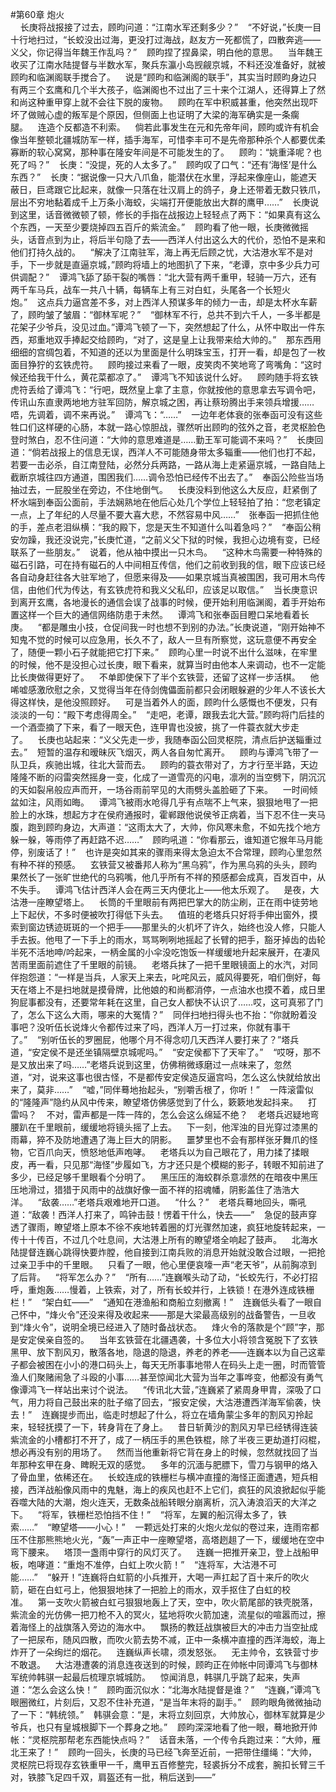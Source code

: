 #第60章 炮火<br />    长庚将战报接了过去，顾昀问道：“江南水军还剩多少？”    “不好说，”长庚一目十行地扫过，“长蛟没出过海，更没打过海战，赵友方一死都慌了，四散奔逃——义父，你记得当年魏王作乱吗？”    顾昀捏了捏鼻梁，明白他的意思。    当年魏王收买了江南水陆提督与半数水军，聚兵东瀛小岛觊觎京城，不料还没准备好，就被顾昀和临渊阁联手搅合了。    说是“顾昀和临渊阁的联手”，其实当时顾昀身边只有两三个玄鹰和几个半大孩子，临渊阁也不过出了三十来个江湖人，还得算上了然和尚这种重甲穿上就不会往下脱的废物。    顾昀在军中积威甚重，他突然出现吓坏了做贼心虚的叛军是个原因，但侧面上也证明了大梁的海军确实是一条瘸腿。    连造个反都造不利索。    倘若此事发生在元和先帝年间，顾昀或许有机会像当年整顿北疆城防军一样，插手海军，可惜李丰可不是先帝那种杀个人都要优柔寡断的软心窝窝，那种事在隆安年间是不可能发生的了。    顾昀：“姚重泽呢？也死了吗？”    长庚：“没提，死的人太多了。”    顾昀叹了口气：“还有‘海怪’是什么东西？”    长庚：“据说像一只大八爪鱼，能潜伏在水里，浮起来像座山，能遮天蔽日，巨鸢跟它比起来，就像一只落在壮汉肩上的鸽子，身上还带着无数只铁爪，层出不穷地黏着成千上万条小海蛟，尖端打开便能放出大群的鹰甲……”    长庚说到这里，话音微微顿了顿，修长的手指在战报边上轻轻点了两下：“如果真有这么个东西，一天至少要烧掉四五百斤的紫流金。”    顾昀看了他一眼，长庚微微摇头，话音点到为止，将后半句隐了去——西洋人付出这么大的代价，恐怕不是来和他们打持久战的。    “解决了江南驻军，海上再无后顾之忧，大沽港水军不是对手，下一步就是直逼京城，”顾昀将墙上的地图扒了下来，“老谭，京中多少兵力可供调配？”    谭鸿飞舔了舔干裂的嘴唇：“北大营有两千重甲，轻骑一万六，还有两千车马兵，战车一共八十辆，每辆车上有三对白虹，头尾各一个长短火炮。”    这点兵力逼宫差不多，对上西洋人预谋多年的倾力一击，却是太杯水车薪了，顾昀皱了皱眉：“御林军呢？”    “御林军不行，总共不到六千人，一多半都是花架子少爷兵，没见过血。”谭鸿飞顿了一下，突然想起了什么，从怀中取出一件东西，郑重地双手捧起交给顾昀，“对了，这是皇上让我带来给大帅的。”    那东西用细细的宫绸包着，不知道的还以为里面是什么明珠宝玉，打开一看，却是包了一枚面目狰狞的玄铁虎符。    顾昀接过来看了一眼，皮笑肉不笑地弯了弯嘴角：“这时候还给我干什么，黄花菜都凉了。”    谭鸿飞不知该说什么好。    顾昀随手将玄铁虎符丢给了谭鸿飞：“行吧，既然皇上拿了主意，你就按他的意思拿去写调令吧，传讯山东直隶两地地方驻军回防，解京城之困，再让蔡玢腾出手来领兵增援……唔，先调着，调不来再说。”    谭鸿飞：“……”    一边年老体衰的张奉函可没有这些牲口们这样硬的心肠，本就一路心惊胆战，骤然听出顾昀的弦外之音，老灵枢脸色登时煞白，忍不住问道：“大帅的意思难道是……勤王军可能调不来吗？”    长庚回道：“倘若战报上的信息无误，西洋人不可能随身带太多辎重——他们也打不起，若要一击必杀，自江南登陆，必然分兵两路，一路从海上走紧逼京城，一路自陆上截断京城往四方通道，围困我们……调令恐怕已经传不出去了。”    奉函公险些当场抽过去，一屁股坐在旁边，不住地倒气。    长庚没料到他这么大反应，赶紧倒了杯水端到奉函公面前，手法娴熟地在他后心处几个学位上轻轻拍了拍：“您老镇定一点，上了年纪的人尽量不要大喜大悲，不然容易中风……”    张奉函一把抓住他的手，差点老泪纵横：“我的殿下，您是天生不知道什么叫着急吗？”    “奉函公稍安勿躁，我还没说完，”长庚忙道，“之前义父下狱的时候，我担心边境有变，已经联系了一些朋友。”    说着，他从袖中摸出一只木鸟。    “这种木鸟需要一种特殊的磁石引路，可在持有磁石的人中间相互传信，他们之前收到我的信，眼下应该已经各自动身赶往各大驻军地了，但愿来得及——如果京城当真被围困，我可用木鸟传信，由他们代为传达，有玄铁虎符和我义父私印，应该足以取信。”    当长庚意识到离开玄鹰，各地漫长的通信会误了战事的时候，便开始利用临渊阁，着手开始布置这样一个巨大的通信网络防患于未然。    谭鸿飞和张奉函目瞪口呆地看着长庚。    “都是雕虫小技，仓促间我一时也想不到别的办法。”长庚说道，“刚开始神不知鬼不觉的时候可以应急用，长久不了，敌人一旦有所察觉，这玩意便不再安全了，随便一颗小石子就能把它打下来。”    顾昀心里一时说不出什么滋味，在牢里的时候，他不是没担心过长庚，眼下看来，就算当时由他本人来调动，也不一定能比长庚做得更好了。    不单即使保下了半个玄铁营，还留了这样一步活棋。    他唏嘘感激欣慰之余，又觉得当年在侍剑傀儡面前都只会闭眼躲避的少年人不该长大得这样快，是他没照顾好。    可是当着外人的面，顾昀什么感慨也不便发，只有淡淡的一句：“殿下考虑得周全。”    “走吧，老谭，跟我去北大营。”顾昀将门后挂的一个酒壶摘了下来，看了一眼天色，连甲胄也没披，挑了一件蓑衣就大步走了。    长庚也站起来：“义父先走一步，我随奉函公回灵枢院，清点后护送辎重过去。”    短暂的温存和暧昧灰飞烟灭，两人各自匆忙离开。    顾昀与谭鸿飞带了一队卫兵，疾驰出城，往北大营而去。    顾昀的蓑衣带对了，方才行至半路，天边隆隆不断的闷雷突然摇身一变，化成了一道雪亮的闪电，凛冽的当空劈下，阴沉沉的天如裂帛般应声而开，一场谷雨前罕见的大雨劈头盖脸砸了下来。    一时间倾盆如注，风雨如晦。    谭鸿飞被雨水呛得几乎有点喘不上气来，狠狠地甩了一把脸上的水珠，想起方才在侯府通报时，霍郸跟他说侯爷正病着，当下忍不住一夹马腹，跑到顾昀身边，大声道：“这雨太大了，大帅，你风寒未愈，不如先找个地方躲一躲，等雨停了再赶路不迟……”    顾昀吼道：“你看那云，谁知道它猴年马月能停，别废话了！”    也许是突如其来的骤雨来得太急迫太不合常理，顾昀心里忽然有种不祥的预感。    玄铁营又被番邦人称为“黑乌鸦”，作为黑乌鸦的头头，顾昀果然长了一张旷世绝代的乌鸦嘴，他几乎所有不祥的预感都会成真，百发百中，从不失手。    谭鸿飞估计西洋人会在两三天内便北上——他太乐观了。    是夜，大沽港一座瞭望塔上。    长筒的千里眼前有两把巴掌大的防尘刷，正在雨中徒劳地上下起伏，不多时便被吹打得低下头去。    值班的老塔兵只好将手伸出窗外，摸索到窗边锈迹斑斑的一个把手——那里头的火机坏了许久，始终也没人修，只能人手去扳。他甩了一下手上的雨水，骂骂咧咧地摇起了长臂的把手，豁牙掉齿的齿轮半死不活地呻/吟起来，一柄金属的小伞没吃饱饭一样缓缓地升起来展开，在凄风苦雨里面前遮住了千里眼的前镜。    老塔兵抹了一把千里眼镜面上的水汽，对同伴抱怨道：“一样是当兵，人家天上来去，叱咤风云，威风得要死，咱们倒好，每天在塔上不是扫地就是摸骨牌，比他娘的和尚都消停，一点油水也摸不着，成日里狗屁事都没有，还要常年耗在这里，自己女人都快不认识了……哎，这可真邪了门了，怎么下这么大雨，哪来的大冤情？”    同伴扫地扫得头也不抬：“你就盼着没事吧？没听伍长说烽火令都传过来了吗，西洋人万一打过来，你就有事干了。”    “别听伍长的罗圈屁，他哪个月不得念叨几天西洋人要打来了？”塔兵道，“安定侯不是还坐镇隔壁京城呢吗。”    “安定侯都下了天牢了。”    “哎呀，那不是又放出来了吗……”老塔兵说到这里，仿佛稍微琢磨过一点味来了，忽然道，“对，说来这事也很古怪，不是都传安定侯造反逼宫吗，怎么这么快就给放出来了，莫非……”    “嘘，”同伴蓦地抬起头，“别嚼舌根了，你听！”    一阵滚雷似的“隆隆声”隐约从风中传来，瞭望塔仿佛感觉到了什么，簌簌地发起抖来。    打雷吗？    不对，雷声都是一阵一阵的，怎么会这么绵延不绝？    老塔兵迟疑地弯腰趴在千里眼前，缓缓地将镜头摇了上去。    下一刻，他浑浊的目光穿过漆黑的雨幕，猝不及防地遭遇了海上巨大的阴影。    噩梦里也不会有那样张牙舞爪的怪物，它百爪向天，愤怒地低声咆哮。    老塔兵以为自己眼花了，用力揉了揉眼皮，再一看，只见那“海怪”步履如飞，方才还只是个模糊的影子，转眼不知前进了多少，已经足够千里眼看个分明了。    黑压压的海蛟群杀意凛然的在暗夜中黑压压地滑过，猎猎于风雨中的战旗好像一面不祥的招魂幡，阴影盖住了浩浩大洋。    “敌袭……”老塔兵艰难地开口道。    “什么？”    老塔兵蓦地回头，嘶吼道：“敌袭！西洋人打来了，鸣钟击鼓！愣着干什么，快去——”    急促的鼓声穿透了骤雨，瞭望塔上原本不徐不疾地转着圈的灯光骤然加速，疯狂地旋转起来，一传十十传百，不过几个吐息间，大沽港上所有的瞭望塔全响起了鼓声。    北海水陆提督连巍心跳得快要炸膛，他自接到江南兵败的消息开始就没敢合过眼，一把抢过亲卫手中的千里眼。    只看了一眼，他心里便哀嚎一声“老天爷”，从前胸凉到了后背。    “将军怎么办？”    “所有……”连巍喉头动了动，“长蛟先行，不必打招呼，重炮轰……慢着，上铁索，对了，所有长蛟并行，上铁锁！在港外连成铁栅栏！”    “架白虹——”    “通知在港渔船和商船立刻撤离！”    连巍低头看了一眼自己怀中，“烽火令”还没来得及收起来——那是大梁最高级别的战备警告，一旦收到“烽火令”，说明全境已经进入了随时备战状态。    烽火令的落款是个“顾”字，那是安定侯亲自签的。    当年玄铁营在北疆遇袭，十多位大小将领含冤脱下了玄铁黑甲、放下割风刃，散落各地，隐退的隐退，养老的养老——连巍本以为自己这辈子都会被困在小小的港口码头上，每天无所事事地带人在码头上走一圈，时而管管渔人们聚赌闹急了斗殴的小事……甚至惊闻北大营为当年之事哗变，他都没有勇气像谭鸿飞一样站出来讨个说法。    “传讯北大营，”连巍紧了紧周身甲胄，深吸了口气，用力将自己鼓出来的肚子缩了回去，“报安定侯，大沽港遭西洋海军偷袭，快去！”    连巍提步而出，临走时想起了什么，将立在墙角蒙尘多年的割风刃拎起来，轻轻抚摸了一下，转身背在了身上。    昔日斩黄沙的割风刃早已经锈得连装紫流金的小槽都打不开了，成了一柄压手的黑色铁棍，除了半夜三更劫道打闷棍，想必再没有别的用场了。    然而当他重新将它背在身上的时候，忽然就找回了当年那种玄甲在身、睥睨无双的感觉。    多年的沉湎与肥膘下，雪刀与钢甲的烙入了骨血里，依稀还在。    长蛟连成的铁栅栏与横冲直撞的海怪正面遭遇，短兵相接，西洋战船像风雨中的鬼魅，海上的疾风也赶不上它们，疯狂的风浪掀起似乎能吞噬大陆的大潮，炮火连天，无数条战船转眼分崩离析，沉入涛浪滔天的大洋之下。    “将军，铁栅栏恐怕挡不住！”    “将军，左翼的船沉得太多了，铁索……”    “瞭望塔——小心！”    一颗远处打来的火炮火龙似的卷过来，连雨帘都压不住那熊熊地火光，“轰”一声正中一座瞭望塔，高塔趔趄了一下，缓缓地在空中弯下腰来。    塔顶一盏雨中穿行的风灯灭了。    连巍一把推开亲卫，登上战船甲板，咆哮道：“重炮不准停，白虹上吹火箭！”    “连将军，大沽港不可能……”    “躲开！”连巍将白虹箭的小兵推开，大喝一声扛起了百十来斤的吹火箭，砸在白虹弓上，他狠狠地抹了一把脸上的雨水，双手抠住了白虹的校准。    第一支吹火箭被白虹弓狠狠地轰上了天，空中，吹火箭尾部的铁壳脱落，紫流金的光仿佛一把刀枪不入的冥火，猛地将吹火箭加速，流星似的喧嚣而过，擦着海怪上的战旗落入旁边的海水中。    飘扬的教廷战旗被巨大的冲击力当空扯成了一把尿布，随风四散，而吹火箭去势不减，正中一条横冲直撞的西洋海蛟，海上炸开了一朵绚烂的烟花。    连巍纵声长啸，须发怒张。    无主帅令，玄铁营寸步不敢退。    大沽港遭袭的消息连夜送到的时候，顾昀正在帅帐中同谭鸿飞与御林军统帅韩骐一起最后梳理京城城防。    惊闻消息，韩骐几乎跳了起来，失声道：“怎么会这么快！”    顾昀面沉似水：“北海水陆提督是谁？”    “连巍，”谭鸿飞眼圈微红，片刻后，又忍不住补充道，“是当年末将的副手。”    顾昀眼角微微抽动了一下：“韩统领。”    韩骐会意：“是，末将立刻回京，大帅放心，御林军就算是少爷兵，也只有皇城根脚下一个葬身之地。”    顾昀深深地看了他一眼，蓦地掀开帅帐：“灵枢院那帮老东西能快点吗？”    话音未落，一个传令兵跑过来：“大帅，雁北王来了！”    顾昀一回头，长庚的马已经飞奔至近前，一把带住缰绳：“大帅，灵枢院已将现存玄铁重甲一千，鹰甲五百修整完，轻裘拆分不成套，腕扣长臂三千对，铁膝飞足四千双，肩盔还有一批，稍后送到——”